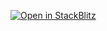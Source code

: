 [![Open in StackBlitz](https://developer.stackblitz.com/img/open_in_stackblitz.svg)](https://stackblitz.com/github/Mikulec/letnyTabor)
